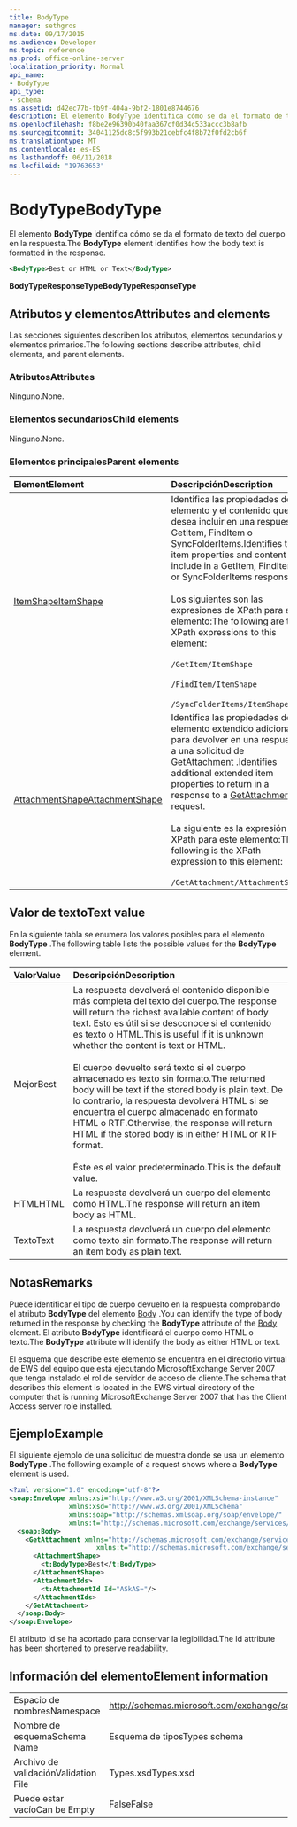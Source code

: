```yaml
---
title: BodyType
manager: sethgros
ms.date: 09/17/2015
ms.audience: Developer
ms.topic: reference
ms.prod: office-online-server
localization_priority: Normal
api_name:
- BodyType
api_type:
- schema
ms.assetid: d42ec77b-fb9f-404a-9bf2-1801e8744676
description: El elemento BodyType identifica cómo se da el formato de texto del cuerpo en la respuesta.
ms.openlocfilehash: f8be2e96390b40faa367cf0d34c533accc3b8afb
ms.sourcegitcommit: 34041125dc8c5f993b21cebfc4f8b72f0fd2cb6f
ms.translationtype: MT
ms.contentlocale: es-ES
ms.lasthandoff: 06/11/2018
ms.locfileid: "19763653"
---
```

# <a name="bodytype"></a><span data-ttu-id="4e972-103">BodyType</span><span class="sxs-lookup"><span data-stu-id="4e972-103">BodyType</span></span>

<span data-ttu-id="4e972-104">El elemento **BodyType** identifica cómo se da el formato de texto del cuerpo en la respuesta.</span><span class="sxs-lookup"><span data-stu-id="4e972-104">The **BodyType** element identifies how the body text is formatted in the response.</span></span> 
  
```xml
<BodyType>Best or HTML or Text</BodyType>
```

<span data-ttu-id="4e972-105">**BodyTypeResponseType**</span><span class="sxs-lookup"><span data-stu-id="4e972-105">**BodyTypeResponseType**</span></span>

## <a name="attributes-and-elements"></a><span data-ttu-id="4e972-106">Atributos y elementos</span><span class="sxs-lookup"><span data-stu-id="4e972-106">Attributes and elements</span></span>

<span data-ttu-id="4e972-107">Las secciones siguientes describen los atributos, elementos secundarios y elementos primarios.</span><span class="sxs-lookup"><span data-stu-id="4e972-107">The following sections describe attributes, child elements, and parent elements.</span></span>
  
### <a name="attributes"></a><span data-ttu-id="4e972-108">Atributos</span><span class="sxs-lookup"><span data-stu-id="4e972-108">Attributes</span></span>

<span data-ttu-id="4e972-109">Ninguno.</span><span class="sxs-lookup"><span data-stu-id="4e972-109">None.</span></span>
  
### <a name="child-elements"></a><span data-ttu-id="4e972-110">Elementos secundarios</span><span class="sxs-lookup"><span data-stu-id="4e972-110">Child elements</span></span>

<span data-ttu-id="4e972-111">Ninguno.</span><span class="sxs-lookup"><span data-stu-id="4e972-111">None.</span></span>
  
### <a name="parent-elements"></a><span data-ttu-id="4e972-112">Elementos principales</span><span class="sxs-lookup"><span data-stu-id="4e972-112">Parent elements</span></span>

|<span data-ttu-id="4e972-113">**Element**</span><span class="sxs-lookup"><span data-stu-id="4e972-113">**Element**</span></span>|<span data-ttu-id="4e972-114">**Descripción**</span><span class="sxs-lookup"><span data-stu-id="4e972-114">**Description**</span></span>|
|:-----|:-----|
|[<span data-ttu-id="4e972-115">ItemShape</span><span class="sxs-lookup"><span data-stu-id="4e972-115">ItemShape</span></span>](itemshape.md) <br/> | <span data-ttu-id="4e972-116">Identifica las propiedades de elemento y el contenido que desea incluir en una respuesta GetItem, FindItem o SyncFolderItems.</span><span class="sxs-lookup"><span data-stu-id="4e972-116">Identifies the item properties and content to include in a GetItem, FindItem, or SyncFolderItems response.</span></span>  <br/><br/><span data-ttu-id="4e972-117">Los siguientes son las expresiones de XPath para este elemento:</span><span class="sxs-lookup"><span data-stu-id="4e972-117">The following are the XPath expressions to this element:</span></span><br/><br/>  `/GetItem/ItemShape`<br/><br/>`/FindItem/ItemShape`<br/><br/>`/SyncFolderItems/ItemShape` <br/> |
|[<span data-ttu-id="4e972-118">AttachmentShape</span><span class="sxs-lookup"><span data-stu-id="4e972-118">AttachmentShape</span></span>](attachmentshape.md) <br/> |<span data-ttu-id="4e972-119">Identifica las propiedades de elemento extendido adicional para devolver en una respuesta a una solicitud de [GetAttachment](getattachment.md) .</span><span class="sxs-lookup"><span data-stu-id="4e972-119">Identifies additional extended item properties to return in a response to a [GetAttachment](getattachment.md) request.</span></span>  <br/><br/><span data-ttu-id="4e972-120">La siguiente es la expresión de XPath para este elemento:</span><span class="sxs-lookup"><span data-stu-id="4e972-120">The following is the XPath expression to this element:</span></span><br/><br/>  `/GetAttachment/AttachmentShape` <br/> |
   
## <a name="text-value"></a><span data-ttu-id="4e972-121">Valor de texto</span><span class="sxs-lookup"><span data-stu-id="4e972-121">Text value</span></span>

<span data-ttu-id="4e972-122">En la siguiente tabla se enumera los valores posibles para el elemento **BodyType** .</span><span class="sxs-lookup"><span data-stu-id="4e972-122">The following table lists the possible values for the **BodyType** element.</span></span> 
  
|<span data-ttu-id="4e972-123">**Valor**</span><span class="sxs-lookup"><span data-stu-id="4e972-123">**Value**</span></span>|<span data-ttu-id="4e972-124">**Descripción**</span><span class="sxs-lookup"><span data-stu-id="4e972-124">**Description**</span></span>|
|:-----|:-----|
|<span data-ttu-id="4e972-125">Mejor</span><span class="sxs-lookup"><span data-stu-id="4e972-125">Best</span></span>  <br/> |<span data-ttu-id="4e972-126">La respuesta devolverá el contenido disponible más completa del texto del cuerpo.</span><span class="sxs-lookup"><span data-stu-id="4e972-126">The response will return the richest available content of body text.</span></span> <span data-ttu-id="4e972-127">Esto es útil si se desconoce si el contenido es texto o HTML.</span><span class="sxs-lookup"><span data-stu-id="4e972-127">This is useful if it is unknown whether the content is text or HTML.</span></span><br/><br/> <span data-ttu-id="4e972-128">El cuerpo devuelto será texto si el cuerpo almacenado es texto sin formato.</span><span class="sxs-lookup"><span data-stu-id="4e972-128">The returned body will be text if the stored body is plain text.</span></span> <span data-ttu-id="4e972-129">De lo contrario, la respuesta devolverá HTML si se encuentra el cuerpo almacenado en formato HTML o RTF.</span><span class="sxs-lookup"><span data-stu-id="4e972-129">Otherwise, the response will return HTML if the stored body is in either HTML or RTF format.</span></span><br/><br/> <span data-ttu-id="4e972-130">Éste es el valor predeterminado.</span><span class="sxs-lookup"><span data-stu-id="4e972-130">This is the default value.</span></span>  <br/> |
|<span data-ttu-id="4e972-131">HTML</span><span class="sxs-lookup"><span data-stu-id="4e972-131">HTML</span></span>  <br/> |<span data-ttu-id="4e972-132">La respuesta devolverá un cuerpo del elemento como HTML.</span><span class="sxs-lookup"><span data-stu-id="4e972-132">The response will return an item body as HTML.</span></span>  <br/> |
|<span data-ttu-id="4e972-133">Texto</span><span class="sxs-lookup"><span data-stu-id="4e972-133">Text</span></span>  <br/> |<span data-ttu-id="4e972-134">La respuesta devolverá un cuerpo del elemento como texto sin formato.</span><span class="sxs-lookup"><span data-stu-id="4e972-134">The response will return an item body as plain text.</span></span>  <br/> |
   
## <a name="remarks"></a><span data-ttu-id="4e972-135">Notas</span><span class="sxs-lookup"><span data-stu-id="4e972-135">Remarks</span></span>

<span data-ttu-id="4e972-136">Puede identificar el tipo de cuerpo devuelto en la respuesta comprobando el atributo **BodyType** del elemento [Body](body.md) .</span><span class="sxs-lookup"><span data-stu-id="4e972-136">You can identify the type of body returned in the response by checking the **BodyType** attribute of the [Body](body.md) element.</span></span> <span data-ttu-id="4e972-137">El atributo **BodyType** identificará el cuerpo como HTML o texto.</span><span class="sxs-lookup"><span data-stu-id="4e972-137">The **BodyType** attribute will identify the body as either HTML or text.</span></span> 
  
<span data-ttu-id="4e972-138">El esquema que describe este elemento se encuentra en el directorio virtual de EWS del equipo que está ejecutando MicrosoftExchange Server 2007 que tenga instalado el rol de servidor de acceso de cliente.</span><span class="sxs-lookup"><span data-stu-id="4e972-138">The schema that describes this element is located in the EWS virtual directory of the computer that is running MicrosoftExchange Server 2007 that has the Client Access server role installed.</span></span>
  
## <a name="example"></a><span data-ttu-id="4e972-139">Ejemplo</span><span class="sxs-lookup"><span data-stu-id="4e972-139">Example</span></span>

<span data-ttu-id="4e972-140">El siguiente ejemplo de una solicitud de muestra donde se usa un elemento **BodyType** .</span><span class="sxs-lookup"><span data-stu-id="4e972-140">The following example of a request shows where a **BodyType** element is used.</span></span> 
  
```xml
<?xml version="1.0" encoding="utf-8"?>
<soap:Envelope xmlns:xsi="http://www.w3.org/2001/XMLSchema-instance"
               xmlns:xsd="http://www.w3.org/2001/XMLSchema"
               xmlns:soap="http://schemas.xmlsoap.org/soap/envelope/"
               xmlns:t="http://schemas.microsoft.com/exchange/services/2006/types">
  <soap:Body>
    <GetAttachment xmlns="http://schemas.microsoft.com/exchange/services/2006/messages" 
                      xmlns:t="http://schemas.microsoft.com/exchange/services/2006/types">
      <AttachmentShape>
        <t:BodyType>Best</t:BodyType>
      </AttachmentShape>
      <AttachmentIds>
        <t:AttachmentId Id="ASkAS="/>
      </AttachmentIds>
    </GetAttachment>
  </soap:Body>
</soap:Envelope>
```

<span data-ttu-id="4e972-141">El atributo Id se ha acortado para conservar la legibilidad.</span><span class="sxs-lookup"><span data-stu-id="4e972-141">The Id attribute has been shortened to preserve readability.</span></span>
  
## <a name="element-information"></a><span data-ttu-id="4e972-142">Información del elemento</span><span class="sxs-lookup"><span data-stu-id="4e972-142">Element information</span></span>

|||
|:-----|:-----|
|<span data-ttu-id="4e972-143">Espacio de nombres</span><span class="sxs-lookup"><span data-stu-id="4e972-143">Namespace</span></span>  <br/> |http://schemas.microsoft.com/exchange/services/2006/types  <br/> |
|<span data-ttu-id="4e972-144">Nombre de esquema</span><span class="sxs-lookup"><span data-stu-id="4e972-144">Schema Name</span></span>  <br/> |<span data-ttu-id="4e972-145">Esquema de tipos</span><span class="sxs-lookup"><span data-stu-id="4e972-145">Types schema</span></span>  <br/> |
|<span data-ttu-id="4e972-146">Archivo de validación</span><span class="sxs-lookup"><span data-stu-id="4e972-146">Validation File</span></span>  <br/> |<span data-ttu-id="4e972-147">Types.xsd</span><span class="sxs-lookup"><span data-stu-id="4e972-147">Types.xsd</span></span>  <br/> |
|<span data-ttu-id="4e972-148">Puede estar vacío</span><span class="sxs-lookup"><span data-stu-id="4e972-148">Can be Empty</span></span>  <br/> |<span data-ttu-id="4e972-149">False</span><span class="sxs-lookup"><span data-stu-id="4e972-149">False</span></span>  <br/> |
   

